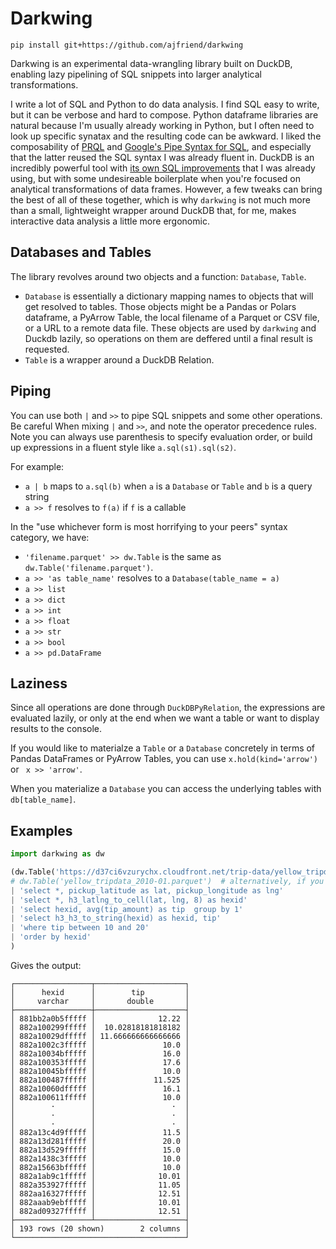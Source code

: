 # Darkwing

```shell
pip install git+https://github.com/ajfriend/darkwing
```

Darkwing is an experimental data-wrangling library built on DuckDB, enabling lazy pipelining of SQL snippets into larger analytical transformations.

I write a lot of SQL and Python to do data analysis. I find SQL easy to write, but it can be verbose and hard to compose.
Python dataframe libraries are natural because I'm usually already working in Python, but I often need to look up specific synatax
and the resulting code can be awkward.
I liked the composability of
[PRQL](https://prql-lang.org/) and
[Google's Pipe Syntax for SQL](https://research.google/pubs/sql-has-problems-we-can-fix-them-pipe-syntax-in-sql/),
and especially that the latter reused the SQL syntax I was already fluent in.
DuckDB is an incredibly powerful tool with [its own SQL improvements](https://duckdb.org/2022/05/04/friendlier-sql.html) that I was already using,
but with some undesireable boilerplate when you're
focused on analytical transformations of data frames.
However, a few tweaks can bring the best of all of these together, which is why `darkwing` is not much more than a small, lightweight wrapper around DuckDB that, for me, makes interactive data analysis a little more ergonomic.

## Databases and Tables

The library revolves around two objects and a function: `Database`, `Table`.

- `Database` is essentially a dictionary mapping names to objects that will get resolved to tables. Those objects might be a Pandas or Polars dataframe, a PyArrow Table, the local filename of a Parquet or CSV file, or a URL to a remote data file. These objects are used by `darkwing` and Duckdb lazily, so operations on them are deffered until a final result is requested.
- `Table` is a wrapper around a DuckDB Relation.


## Piping

You can use both `|` and `>>` to pipe SQL snippets and some other operations.
Be careful When mixing `|` and `>>`, and note the operator precedence rules.
Note you can always use parenthesis to specify evaluation order, or build up expressions in a fluent style like `a.sql(s1).sql(s2)`.

For example:

- `a | b` maps to `a.sql(b)` when `a` is a `Database` or `Table` and `b` is a query string
- `a >> f` resolves to `f(a)` if `f` is a callable

In the "use whichever form is most horrifying to your peers" syntax category, we have:
- `'filename.parquet' >> dw.Table` is the same as `dw.Table('filename.parquet')`. 
- `a >> 'as table_name'` resolves to a `Database(table_name = a)`
- `a >> list`
- `a >> dict`
- `a >> int`
- `a >> float`
- `a >> str`
- `a >> bool`
- `a >> pd.DataFrame`

## Laziness

Since all operations are done through `DuckDBPyRelation`, the expressions are evaluated lazily, or only at the end when we want a table or want to display results to the console.

If you would like to materialze a `Table` or a `Database` concretely in terms of Pandas DataFrames or PyArrow Tables, you can use `x.hold(kind='arrow')` or ` x >> 'arrow'`.

When you materialize a `Database` you can access the underlying tables with `db[table_name]`.

## Examples

```python
import darkwing as dw

(dw.Table('https://d37ci6vzurychx.cloudfront.net/trip-data/yellow_tripdata_2010-01.parquet')
# dw.Table('yellow_tripdata_2010-01.parquet')  # alternatively, if you have the file saved locally
| 'select *, pickup_latitude as lat, pickup_longitude as lng'       
| 'select *, h3_latlng_to_cell(lat, lng, 8) as hexid'
| 'select hexid, avg(tip_amount) as tip  group by 1'
| 'select h3_h3_to_string(hexid) as hexid, tip'
| 'where tip between 10 and 20'
| 'order by hexid'
)
```

Gives the output:

```
┌─────────────────┬────────────────────┐
│      hexid      │        tip         │
│     varchar     │       double       │
├─────────────────┼────────────────────┤
│ 881bb2a0b5fffff │              12.22 │
│ 882a100299fffff │  10.02818181818182 │
│ 882a10029dfffff │ 11.666666666666666 │
│ 882a1002c3fffff │               10.0 │
│ 882a10034bfffff │               16.0 │
│ 882a100353fffff │               17.6 │
│ 882a10045bfffff │               10.0 │
│ 882a100487fffff │             11.525 │
│ 882a10060dfffff │               16.1 │
│ 882a100611fffff │               10.0 │
│        ·        │                 ·  │
│        ·        │                 ·  │
│        ·        │                 ·  │
│ 882a13c4d9fffff │               11.5 │
│ 882a13d281fffff │               20.0 │
│ 882a13d529fffff │               15.0 │
│ 882a1438c3fffff │               10.0 │
│ 882a15663bfffff │               10.0 │
│ 882a1ab9c1fffff │              10.01 │
│ 882a353927fffff │              11.05 │
│ 882aa16327fffff │              12.51 │
│ 882aaab9ebfffff │              10.01 │
│ 882ad09327fffff │              12.51 │
├─────────────────┴────────────────────┤
│ 193 rows (20 shown)        2 columns │
└──────────────────────────────────────┘
```